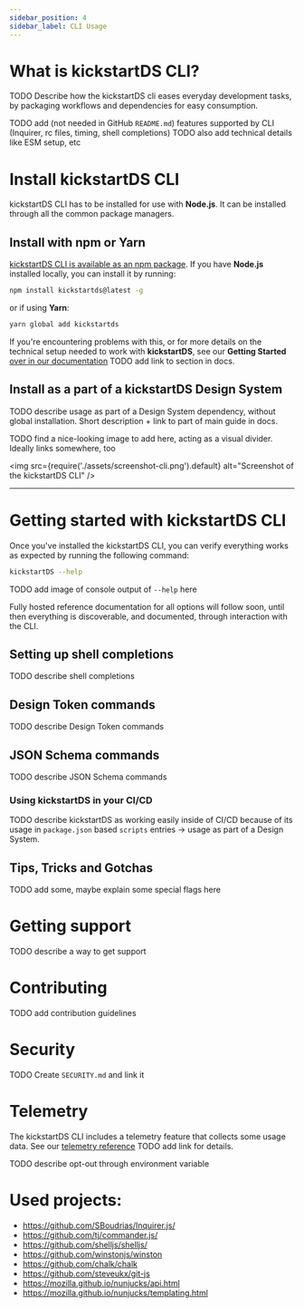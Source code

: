 ```yaml
---
sidebar_position: 4
sidebar_label: CLI Usage
---
```


# What is kickstartDS CLI?

TODO Describe how the kickstartDS cli eases everyday development tasks, by packaging workflows and dependencies for easy consumption.

TODO add (not needed in GitHub `README.md`) features supported by CLI (Inquirer, rc files, timing, shell completions)
TODO also add technical details like ESM setup, etc

# Install kickstartDS CLI

kickstartDS CLI has to be installed for use with **Node.js**. It can be installed through all the common package managers.

## Install with npm or Yarn

[kickstartDS CLI is available as an npm package](https://www.npmjs.com/package/kickstartds). If you have **Node.js** installed locally, you can install it by running:

```bash
npm install kickstartds@latest -g
```

or if using **Yarn**:

```bash
yarn global add kickstartds
```

If you're encountering problems with this, or for more details on the technical setup needed to work with **kickstartDS**, see our **Getting Started** [over in our documentation](#) TODO add link to section in docs.

## Install as a part of a **kickstartDS** Design System

TODO describe usage as part of a Design System dependency, without global installation. Short description + link to part of main guide in docs.

TODO find a nice-looking image to add here, acting as a visual divider. Ideally links somewhere, too

<img src={require('./assets/screenshot-cli.png').default} alt="Screenshot of the kickstartDS CLI" />

---

# Getting started with kickstartDS CLI

Once you've installed the kickstartDS CLI, you can verify everything works as expected by running the following command:

```bash
kickstartDS --help
```

TODO add image of console output of `--help` here

Fully hosted reference documentation for all options will follow soon, until then everything is discoverable, and documented, through interaction with the CLI.

## Setting up shell completions

TODO describe shell completions

## Design Token commands

TODO describe Design Token commands

## JSON Schema commands

TODO describe JSON Schema commands

### Using kickstartDS in your CI/CD

TODO describe kickstartDS as working easily inside of CI/CD because of its usage in `package.json` based `scripts` entries -> usage as part of a Design System.

## Tips, Tricks and Gotchas

TODO add some, maybe explain some special flags here

# Getting support

TODO describe a way to get support

# Contributing

TODO add contribution guidelines

# Security

TODO Create `SECURITY.md` and link it

# Telemetry

The kickstartDS CLI includes a telemetry feature that collects some usage data. See our [telemetry reference](#) TODO add link for details.

TODO describe opt-out through environment variable

# Used projects:

- https://github.com/SBoudrias/Inquirer.js/
- https://github.com/tj/commander.js/
- https://github.com/shelljs/shelljs/
- https://github.com/winstonjs/winston
- https://github.com/chalk/chalk
- https://github.com/steveukx/git-js
- https://mozilla.github.io/nunjucks/api.html
- https://mozilla.github.io/nunjucks/templating.html
